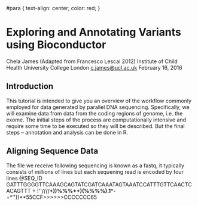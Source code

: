 <!DOCTYPE html>
<html lang="en">
#para {
    text-align: center;
    color: red;
}


# Exploring and Annotating Variants using Bioconductor
Chela James (Adapted from Francesco Lescai 2012)
Institute of Child Health
University College London
c.james@ucl.ac.uk
February 16, 2016

## Introduction

This tutorial is intended to give you an overview of the workflow commonly employed for data generated by parallel DNA sequencing.  Specifically, we will examine data from data from the coding regions of genome, i.e. the exome.  The initial steps of the process are computationally intensive and require some time to be executed so they will be described. But the final steps – annotation and analysis can be done in R.


## Aligning Sequence Data
The file we receive following sequencing is known as a fastq, it typically consists of millions of lines but each sequening read is encoded by four lines
<span id=para>
@SEQ_ID
GATTTGGGGTTCAAAGCAGTATCGATCAAATAGTAAATCCATTTGTTCAACTCACAGTTT
+
!''*((((***+))%%%++)(%%%%).1***-+*''))**55CCF>>>>>>CCCCCCC65
</span>
</html>
